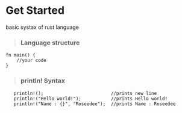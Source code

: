 # Get Started
basic systax of rust language

> ### Language structure
```
fn main() {
    //your code
}
```
> ### println! Syntax
 ```
    println!();                         //prints new line
    println!("Hello world!");           //prints Hello world!
    println!("Name : {}", "Roseedee");  //prints Name : Roseedee
```